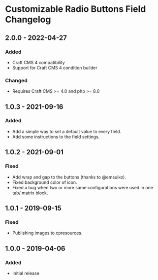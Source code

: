 # Customizable Radio Buttons Field Changelog

## 2.0.0 - 2022-04-27

### Added

- Craft CMS 4 compatibility
- Support for Craft CMS 4 condition builder

### Changed

- Requires Craft CMS >= 4.0 and php >= 8.0

## 1.0.3 - 2021-09-16

### Added

- Add a simple way to set a default value to every field.
- Add some instructions to the field settings.

## 1.0.2 - 2021-09-01

### Fixed

- Add wrap and gap to the buttons (thanks to @emsuiko).
- Fixed background color of icon.
- Fixed a bug when two or more same configurations were used in one tab/ matrix block. 

## 1.0.1 - 2019-09-15

### Fixed

- Publishing images to cpresources.

## 1.0.0 - 2019-04-06

### Added
- Initial release
